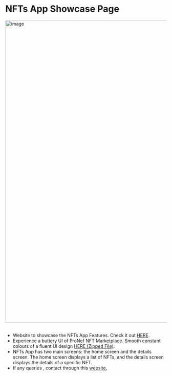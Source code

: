 # NFTs App Showcase Page
<img width="944" alt="image" src="https://github.com/SamarthHChinivar/NFT-RN-App/assets/104615876/e410b307-57ef-4c66-bcbd-7c2365686a01"/><br/><br/>

- Website to showcase the NFTs App Features. Check it out <a href="https://nft-website-samarthhchinivar.vercel.app" target="_blank">HERE</a>.
- Experience a buttery UI of ProNef NFT Marketplace. Smooth constant colours of a fluent UI design <a href="https://github.com/SamarthHChinivar/NFT-RN-App/releases/tag/v1.0.2" target="_blank">HERE (Zipped File)</a>.
- NFTs App has two main screens: the home screen and the details screen. The home screen displays a list of NFTs, and the details screen displays the details of a specific NFT.
- If any queries , contact through this <a href='http://samarth-portfolio-website.000webhostapp.com/#contact' target='_blank' rel="noreopener">website.</a>
<br/><br/>
